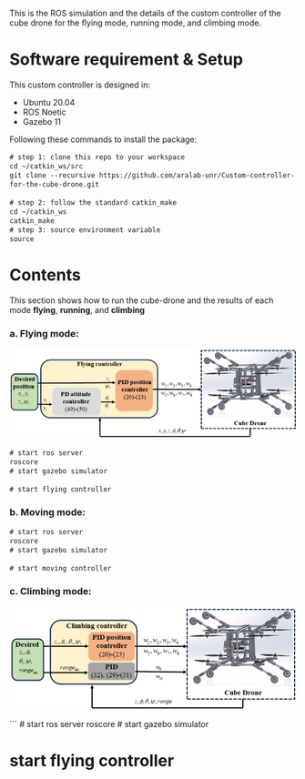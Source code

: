 This is the ROS simulation and the details of the custom controller of the cube drone for the flying mode, running mode, and climbing mode.
# Software requirement & Setup
This custom controller is designed in:
- Ubuntu 20.04
- ROS Noetic
- Gazebo 11
  
Following these commands to install the package:
```shell
# step 1: clone this repo to your workspace
cd ~/catkin_ws/src
git clone --recursive https://github.com/aralab-unr/Custom-controller-for-the-cube-drone.git

# step 2: follow the standard catkin_make
cd ~/catkin_ws
catkin_make
# step 3: source environment variable
source 
```
# Contents
This section shows how to run the cube-drone and the results of each mode **flying**, **running**, and **climbing**
### a. **Flying mode:**   
<p align='center'>
    <img src="cubedrone/images/schemecubeflying.png" />
</p>

```
# start ros server
roscore
# start gazebo simulator

# start flying controller

```
### b. **Moving mode:**   

```
# start ros server
roscore
# start gazebo simulator

# start moving controller

```
### c. **Climbing mode:**   
<p align='center'>
    <img src="cubedrone/images/schemecubeclimbing.png" />
</p>
```
# start ros server
roscore
# start gazebo simulator

# start flying controller

```
